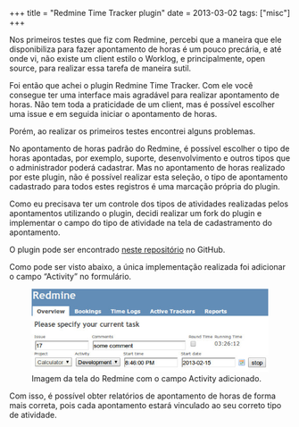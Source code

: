 +++
title = "Redmine Time Tracker plugin"
date = 2013-03-02
tags: ["misc"]
+++

<p class="intro"><span class="dropcap">N</span>os primeiros testes que fiz com Redmine, percebi que a maneira que ele disponibiliza para fazer apontamento de horas é um pouco precária, e até onde vi, não existe um client estilo o Worklog, e principalmente, open source, para realizar essa tarefa de maneira sutil.</p>

Foi então que achei o plugin Redmine Time Tracker. Com ele você consegue ter uma interface mais agradável para realizar apontamento de horas. Não tem toda a praticidade de um client, mas é possível escolher uma issue e em seguida iniciar o apontamento de horas.

Porém, ao realizar os primeiros testes encontrei alguns problemas.

No apontamento de horas padrão do Redmine, é possível escolher o tipo de horas apontadas, por exemplo, suporte, desenvolvimento  e outros tipos que o administrador poderá cadastrar. Mas no apontamento de horas realizado por este plugin, não é possível realizar esta seleção, o tipo de apontamento cadastrado para todos estes registros é uma marcação própria do plugin.

Como eu precisava ter um controle dos tipos de atividades realizadas pelos apontamentos utilizando o plugin, decidi realizar um fork do plugin e implementar o campo do tipo de atividade na tela de cadastramento do apontamento.

O plugin pode ser encontrado [neste repositório][redmine-time-tracker] no GitHub.

Como pode ser visto abaixo, a única implementação realizada foi adicionar o campo “Activity” no formulário.

<figure>
	<img src="/assets/img/redmine-time-tracker-plugin-custom-by-ionixjunior.png" alt="Imagem da tela do Redmine com o campo Activity adicionado."> 
	<figcaption>Imagem da tela do Redmine com o campo Activity adicionado.</figcaption>
</figure>

Com isso, é possível obter relatórios de apontamento de horas de forma mais correta, pois cada apontamento estará vinculado ao seu correto tipo de atividade.

[redmine-time-tracker]: https://github.com/ionixjunior/redmine_time_tracker